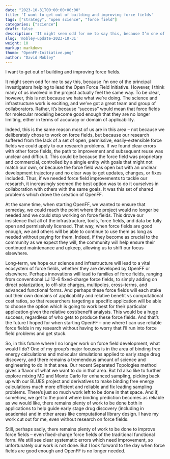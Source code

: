 ```yaml
---
date: "2023-10-31T00:00:00+00:00"
title: 'I want to get out of building and improving force fields'
tags: ["strategy", "open science", "force field"]
categories: ["science"]
draft: false
description: 'It might seem odd for me to say this, because I’m one of the principal investigators helping to lead the Open Force Field Initiative. However, I think many of us involved in the project actually feel the same way.'
slug: 'mobley-update-2023-10-31'
weight: 10
markup: markdown
thumb: "OpenFF-Initiative.png"
author: "David Mobley"
---
```


I want to get out of building and improving force fields. 

It might seem odd for me to say this, because I’m one of the principal investigators helping to lead the Open Force Field Initiative. However, I think many of us involved in the project actually feel the same way. To be clear, however, this is not because we hate what we’re doing. The science and infrastructure work is exciting, and we’ve got a great team and group of collaborators. Rather, it’s because “success” would mean that force fields for molecular modeling become good enough that they are no longer limiting, either in terms of accuracy or domain of applicability.

Indeed, this is the same reason most of us are in this area – not because we deliberately chose to work on force fields, but because our research suffered from the lack of a set of open, permissive, easily-extensible force fields we could apply to our research problems. If we found clear errors with other force fields, the path to improvement and subsequent reuse was unclear and difficult. This could be because the force field was proprietary and commercial, controlled by a single entity with goals that might not match our own, or because the force field was open but with an unclear development trajectory and no clear way to get updates, changes, or fixes included. Thus, if we needed force field improvements to tackle our research, it increasingly seemed the best option was to do it ourselves in collaboration with others with the same goals. It was this set of shared problems which drove the creation of OpenFF.

At the same time, when starting OpenFF, we wanted to ensure that someday, we could reach the point where the project would no longer be needed and we could stop working on force fields. This drove our insistence that all of the infrastructure, tools, force fields, and data be fully open and permissively licensed. That way, when force fields are good enough, we and others will be able to continue to use them as long as needed without paying for them. Indeed, if they become as crucial to the community as we expect they will, the community will help ensure their continued maintenance and upkeep, allowing us to shift our focus elsewhere.

Long-term, we hope our science and infrastructure will lead to a vital ecosystem of force fields, whether they are developed by OpenFF or elsewhere. Perhaps innovations will lead to families of force fields, ranging from conventional LJ 12-6 fixed-charge force fields, to simply adding on direct polarization, to off-site charges, multipoles, cross-terms, and advanced functional forms. And perhaps these force fields will each stake out their own domains of applicability and relative benefit vs computational cost ratios, so that researchers targeting a specific application will be able to choose the option which is going to work best for their particular application given the relative cost/benefit analysis. This would be a huge success, regardless of who gets to produce these force fields. And that’s the future I hoped for when starting OpenFF – one where I can use reliable force fields in my research without having to worry that I’ll run into force field problems and get stuck.

So, in this future where I no longer work on force field development, what would I do? One of my group’s major focuses is in the area of binding free energy calculations and molecular simulations applied to early stage drug discovery, and there remains a tremendous amount of science and engineering to do in that area. Our recent Separated Topologies method gives a flavor of what we want to do in that area. But I’d also like to further explore mixing MD and Monte Carlo for enhanced sampling, picking back up with our BLUES project and derivatives to make binding free energy calculations much more efficient and reliable and fix leading sampling problems. There’s just so much work left to be done in that space. And if, somehow, we get to the point where binding prediction becomes as reliable as we would like, there remains plenty of work to be done both in applications to help guide early stage drug discovery (including in academia) and in other areas like computational library design. I have my work cut out for me, even without research on force fields.

Still, perhaps sadly, there remains plenty of work to be done to improve force fields – even fixed-charge force fields of the traditional functional form. We still see clear systematic errors which need improvement, so unfortunately our work is not done. But I look forward to the day when force fields are good enough and OpenFF is no longer needed. 
